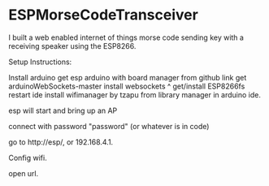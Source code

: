 # ESPMorseCodeTransceiver
I built a web enabled internet of things morse code sending key with a receiving speaker using the ESP8266.


Setup Instructions:

Install arduino
get esp arduino with board manager from github link
get arduinoWebSockets-master
install websockets ^
get/install ESP8266fs
restart ide
install wifimanager by tzapu from library manager in arduino ide.


esp will start and bring up an AP

connect with password "password" (or whatever is in code)

go to http://esp/, or 192.168.4.1.

Config wifi.

open url.


